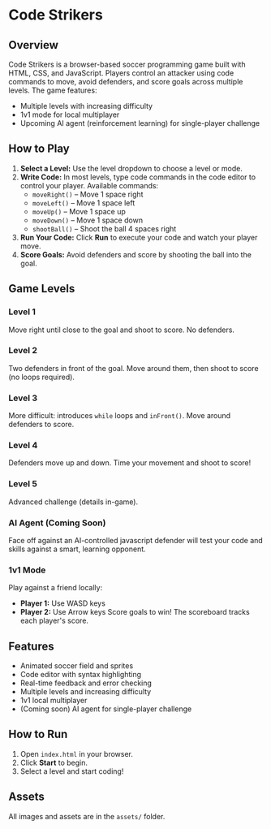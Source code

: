 # Code Strikers

## Overview

Code Strikers is a browser-based soccer programming game built with HTML, CSS, and JavaScript. Players control an attacker using code commands to move, avoid defenders, and score goals across multiple levels. The game features:

- Multiple levels with increasing difficulty
- 1v1 mode for local multiplayer
- Upcoming AI agent (reinforcement learning) for single-player challenge

## How to Play

1. **Select a Level:** Use the level dropdown to choose a level or mode.
2. **Write Code:** In most levels, type code commands in the code editor to control your player. Available commands:
   - `moveRight()` – Move 1 space right
   - `moveLeft()` – Move 1 space left
   - `moveUp()` – Move 1 space up
   - `moveDown()` – Move 1 space down
   - `shootBall()` – Shoot the ball 4 spaces right
3. **Run Your Code:** Click **Run** to execute your code and watch your player move.
4. **Score Goals:** Avoid defenders and score by shooting the ball into the goal.

## Game Levels

### Level 1

Move right until close to the goal and shoot to score. No defenders.

### Level 2

Two defenders in front of the goal. Move around them, then shoot to score (no loops required).

### Level 3

More difficult: introduces `while` loops and `inFront()`. Move around defenders to score.

### Level 4

Defenders move up and down. Time your movement and shoot to score!

### Level 5

Advanced challenge (details in-game).

### AI Agent (Coming Soon)

Face off against an AI-controlled javascript defender will test your code and skills against a smart, learning opponent.

### 1v1 Mode

Play against a friend locally:

- **Player 1:** Use WASD keys
- **Player 2:** Use Arrow keys
  Score goals to win! The scoreboard tracks each player's score.

## Features

- Animated soccer field and sprites
- Code editor with syntax highlighting
- Real-time feedback and error checking
- Multiple levels and increasing difficulty
- 1v1 local multiplayer
- (Coming soon) AI agent for single-player challenge

## How to Run

1. Open `index.html` in your browser.
2. Click **Start** to begin.
3. Select a level and start coding!

## Assets

All images and assets are in the `assets/` folder.
